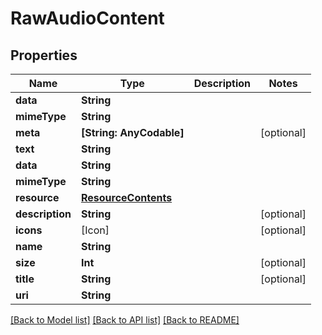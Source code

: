 # RawAudioContent

## Properties
Name | Type | Description | Notes
------------ | ------------- | ------------- | -------------
**data** | **String** |  | 
**mimeType** | **String** |  | 
**meta** | **[String: AnyCodable]** |  | [optional] 
**text** | **String** |  | 
**data** | **String** |  | 
**mimeType** | **String** |  | 
**resource** | [**ResourceContents**](ResourceContents.md) |  | 
**description** | **String** |  | [optional] 
**icons** | [Icon] |  | [optional] 
**name** | **String** |  | 
**size** | **Int** |  | [optional] 
**title** | **String** |  | [optional] 
**uri** | **String** |  | 

[[Back to Model list]](../README.md#documentation-for-models) [[Back to API list]](../README.md#documentation-for-api-endpoints) [[Back to README]](../README.md)


